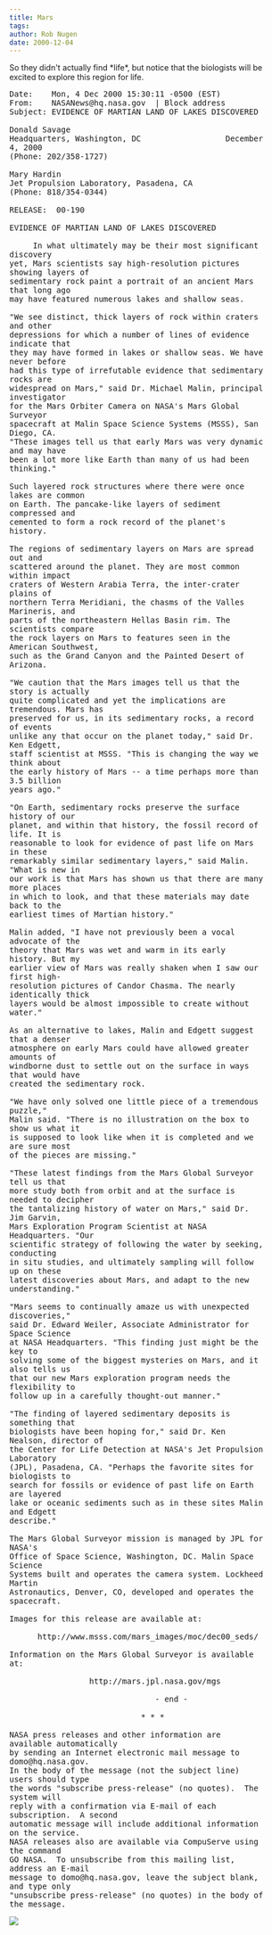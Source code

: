 ```yaml
---
title: Mars
tags: 
author: Rob Nugen
date: 2000-12-04
---
```


<p>So they didn't actually find *life*, but notice
that the biologists will be excited to explore this
region for life.

<pre>
Date:    Mon, 4 Dec 2000 15:30:11 -0500 (EST)
From:    NASANews@hq.nasa.gov  | Block address
Subject: EVIDENCE OF MARTIAN LAND OF LAKES DISCOVERED

Donald Savage
Headquarters, Washington, DC                  December
4, 2000
(Phone: 202/358-1727)

Mary Hardin
Jet Propulsion Laboratory, Pasadena, CA
(Phone: 818/354-0344)

RELEASE:  00-190

EVIDENCE OF MARTIAN LAND OF LAKES DISCOVERED

     In what ultimately may be their most significant
discovery 
yet, Mars scientists say high-resolution pictures
showing layers of 
sedimentary rock paint a portrait of an ancient Mars
that long ago 
may have featured numerous lakes and shallow seas.

"We see distinct, thick layers of rock within craters
and other 
depressions for which a number of lines of evidence
indicate that 
they may have formed in lakes or shallow seas. We have
never before 
had this type of irrefutable evidence that sedimentary
rocks are 
widespread on Mars," said Dr. Michael Malin, principal
investigator 
for the Mars Orbiter Camera on NASA's Mars Global
Surveyor 
spacecraft at Malin Space Science Systems (MSSS), San
Diego, CA. 
"These images tell us that early Mars was very dynamic
and may have 
been a lot more like Earth than many of us had been
thinking."

Such layered rock structures where there were once
lakes are common 
on Earth. The pancake-like layers of sediment
compressed and 
cemented to form a rock record of the planet's
history.

The regions of sedimentary layers on Mars are spread
out and 
scattered around the planet. They are most common
within impact 
craters of Western Arabia Terra, the inter-crater
plains of 
northern Terra Meridiani, the chasms of the Valles
Marineris, and 
parts of the northeastern Hellas Basin rim. The
scientists compare 
the rock layers on Mars to features seen in the
American Southwest, 
such as the Grand Canyon and the Painted Desert of
Arizona.

"We caution that the Mars images tell us that the
story is actually 
quite complicated and yet the implications are
tremendous. Mars has 
preserved for us, in its sedimentary rocks, a record
of events 
unlike any that occur on the planet today," said Dr.
Ken Edgett, 
staff scientist at MSSS. "This is changing the way we
think about 
the early history of Mars -- a time perhaps more than
3.5 billion 
years ago."

"On Earth, sedimentary rocks preserve the surface
history of our 
planet, and within that history, the fossil record of
life. It is 
reasonable to look for evidence of past life on Mars
in these 
remarkably similar sedimentary layers," said Malin.
"What is new in 
our work is that Mars has shown us that there are many
more places 
in which to look, and that these materials may date
back to the 
earliest times of Martian history."

Malin added, "I have not previously been a vocal
advocate of the 
theory that Mars was wet and warm in its early
history. But my 
earlier view of Mars was really shaken when I saw our
first high-
resolution pictures of Candor Chasma. The nearly
identically thick 
layers would be almost impossible to create without
water."

As an alternative to lakes, Malin and Edgett suggest
that a denser 
atmosphere on early Mars could have allowed greater
amounts of 
windborne dust to settle out on the surface in ways
that would have 
created the sedimentary rock.

"We have only solved one little piece of a tremendous
puzzle," 
Malin said. "There is no illustration on the box to
show us what it 
is supposed to look like when it is completed and we
are sure most 
of the pieces are missing."

"These latest findings from the Mars Global Surveyor
tell us that 
more study both from orbit and at the surface is
needed to decipher 
the tantalizing history of water on Mars," said Dr.
Jim Garvin, 
Mars Exploration Program Scientist at NASA
Headquarters. "Our 
scientific strategy of following the water by seeking,
conducting 
in situ studies, and ultimately sampling will follow
up on these 
latest discoveries about Mars, and adapt to the new
understanding."

"Mars seems to continually amaze us with unexpected
discoveries," 
said Dr. Edward Weiler, Associate Administrator for
Space Science 
at NASA Headquarters. "This finding just might be the
key to 
solving some of the biggest mysteries on Mars, and it
also tells us 
that our new Mars exploration program needs the
flexibility to 
follow up in a carefully thought-out manner."

"The finding of layered sedimentary deposits is
something that 
biologists have been hoping for," said Dr. Ken
Nealson, director of 
the Center for Life Detection at NASA's Jet Propulsion
Laboratory 
(JPL), Pasadena, CA. "Perhaps the favorite sites for
biologists to 
search for fossils or evidence of past life on Earth
are layered 
lake or oceanic sediments such as in these sites Malin
and Edgett 
describe."

The Mars Global Surveyor mission is managed by JPL for
NASA's 
Office of Space Science, Washington, DC. Malin Space
Science 
Systems built and operates the camera system. Lockheed
Martin 
Astronautics, Denver, CO, developed and operates the
spacecraft. 

Images for this release are available at:

      http://www.msss.com/mars_images/moc/dec00_seds/

Information on the Mars Global Surveyor is available
at: 

                 http://mars.jpl.nasa.gov/mgs

                               - end -

                            * * *

NASA press releases and other information are
available automatically
by sending an Internet electronic mail message to
domo@hq.nasa.gov.
In the body of the message (not the subject line)
users should type
the words "subscribe press-release" (no quotes).  The
system will
reply with a confirmation via E-mail of each
subscription.  A second
automatic message will include additional information
on the service.
NASA releases also are available via CompuServe using
the command
GO NASA.  To unsubscribe from this mailing list,
address an E-mail
message to domo@hq.nasa.gov, leave the subject blank,
and type only
"unsubscribe press-release" (no quotes) in the body of
the message.
</pre>

<p><img src="/images/rob/wL-ROB.gif">
